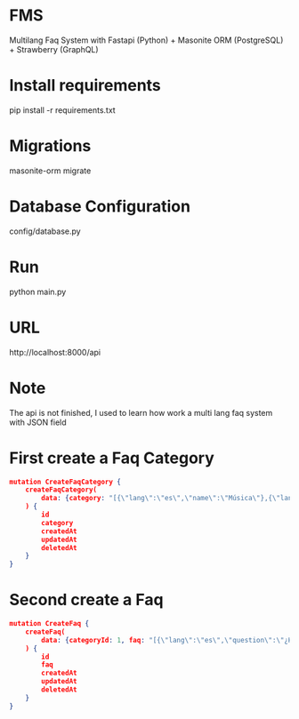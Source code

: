 # FMS
Multilang Faq System with Fastapi (Python) + Masonite ORM (PostgreSQL) + Strawberry (GraphQL)

# Install requirements

pip install -r requirements.txt

# Migrations

masonite-orm migrate

# Database Configuration

config/database.py

# Run

python main.py

# URL

http://localhost:8000/api

# Note

The api is not finished, I used to learn how work a multi lang faq system with JSON field

# First create a Faq Category
```json
mutation CreateFaqCategory {
    createFaqCategory(
        data: {category: "[{\"lang\":\"es\",\"name\":\"Música\"},{\"lang\":\"en\",\"name\":\"Music\"}]"}
    ) {
        id
        category
        createdAt
        updatedAt
        deletedAt
    }
}
```

# Second create a Faq
```json
mutation CreateFaq {
    createFaq(
        data: {categoryId: 1, faq: "[{\"lang\":\"es\",\"question\":\"¿Hola?\", \"answer\": \"Hola mundo!\"},{\"lang\":\"en\",\"question\":\"Hi?\", \"answer\": \"Hello World!\"}]"}
    ) {
        id
        faq
        createdAt
        updatedAt
        deletedAt
    }
}

```